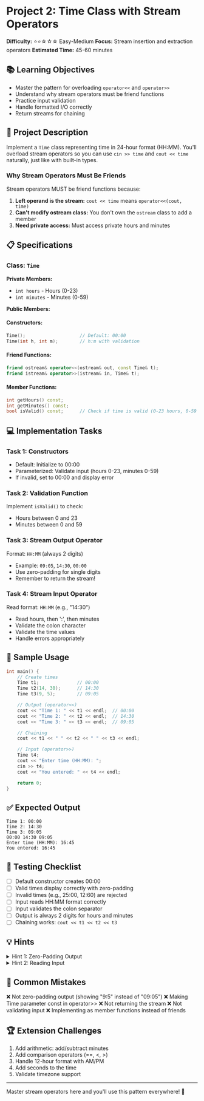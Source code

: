 # Project 2: Time Class with Stream Operators

**Difficulty:** ⭐⭐☆☆☆ Easy-Medium
**Focus:** Stream insertion and extraction operators
**Estimated Time:** 45-60 minutes

## 📚 Learning Objectives

- Master the pattern for overloading `operator<<` and `operator>>`
- Understand why stream operators must be friend functions
- Practice input validation
- Handle formatted I/O correctly
- Return streams for chaining

## 🎯 Project Description

Implement a `Time` class representing time in 24-hour format (HH:MM). You'll overload stream operators so you can use `cin >> time` and `cout << time` naturally, just like with built-in types.

### Why Stream Operators Must Be Friends

Stream operators MUST be friend functions because:
1. **Left operand is the stream:** `cout << time` means `operator<<(cout, time)`
2. **Can't modify ostream class:** You don't own the `ostream` class to add a member
3. **Need private access:** Must access private hours and minutes

## 📋 Specifications

### Class: `Time`

**Private Members:**
- `int hours` - Hours (0-23)
- `int minutes` - Minutes (0-59)

**Public Members:**

#### Constructors:
```cpp
Time();                    // Default: 00:00
Time(int h, int m);        // h:m with validation
```

#### Friend Functions:
```cpp
friend ostream& operator<<(ostream& out, const Time& t);
friend istream& operator>>(istream& in, Time& t);
```

#### Member Functions:
```cpp
int getHours() const;
int getMinutes() const;
bool isValid() const;      // Check if time is valid (0-23 hours, 0-59 mins)
```

## 💻 Implementation Tasks

### Task 1: Constructors
- Default: Initialize to 00:00
- Parameterized: Validate input (hours 0-23, minutes 0-59)
- If invalid, set to 00:00 and display error

### Task 2: Validation Function
Implement `isValid()` to check:
- Hours between 0 and 23
- Minutes between 0 and 59

### Task 3: Stream Output Operator
Format: `HH:MM` (always 2 digits)
- Example: `09:05`, `14:30`, `00:00`
- Use zero-padding for single digits
- Remember to return the stream!

### Task 4: Stream Input Operator
Read format: `HH:MM` (e.g., "14:30")
- Read hours, then ':', then minutes
- Validate the colon character
- Validate the time values
- Handle errors appropriately

## 📝 Sample Usage

```cpp
int main() {
    // Create times
    Time t1;              // 00:00
    Time t2(14, 30);      // 14:30
    Time t3(9, 5);        // 09:05

    // Output (operator<<)
    cout << "Time 1: " << t1 << endl;  // 00:00
    cout << "Time 2: " << t2 << endl;  // 14:30
    cout << "Time 3: " << t3 << endl;  // 09:05

    // Chaining
    cout << t1 << " " << t2 << " " << t3 << endl;

    // Input (operator>>)
    Time t4;
    cout << "Enter time (HH:MM): ";
    cin >> t4;
    cout << "You entered: " << t4 << endl;

    return 0;
}
```

## ✅ Expected Output

```
Time 1: 00:00
Time 2: 14:30
Time 3: 09:05
00:00 14:30 09:05
Enter time (HH:MM): 16:45
You entered: 16:45
```

## 🧪 Testing Checklist

- [ ] Default constructor creates 00:00
- [ ] Valid times display correctly with zero-padding
- [ ] Invalid times (e.g., 25:00, 12:60) are rejected
- [ ] Input reads HH:MM format correctly
- [ ] Input validates the colon separator
- [ ] Output is always 2 digits for hours and minutes
- [ ] Chaining works: `cout << t1 << t2 << t3`

## 💡 Hints

<details>
<summary>Hint 1: Zero-Padding Output</summary>

Use iomanip or manual padding:
```cpp
if (t.hours < 10) out << '0';
out << t.hours << ':';
if (t.minutes < 10) out << '0';
out << t.minutes;
```
</details>

<details>
<summary>Hint 2: Reading Input</summary>

```cpp
char colon;
in >> t.hours >> colon >> t.minutes;
if (colon != ':') {
    // Error handling
}
```
</details>

## 🐛 Common Mistakes

❌ Not zero-padding output (showing "9:5" instead of "09:05")
❌ Making Time parameter const in operator>>
❌ Not returning the stream
❌ Not validating input
❌ Implementing as member functions instead of friends

## 🏆 Extension Challenges

1. Add arithmetic: add/subtract minutes
2. Add comparison operators (==, <, >)
3. Handle 12-hour format with AM/PM
4. Add seconds to the time
5. Validate timezone support

---

Master stream operators here and you'll use this pattern everywhere! 🚀
